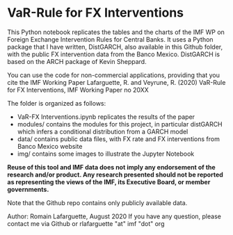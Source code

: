 VaR-Rule for FX Interventions
================================

This Python notebook replicates the tables and the charts of the IMF WP on Foreign Exchange Intervention Rules for Central Banks.
It uses a Python package that I have written, DistGARCH, also available in this Github folder, with the public FX intervention data from the Banco Mexico. DistGARCH is based on the ARCH package of Kevin Sheppard.

You can use the code for non-commercial applications, providing that you cite the IMF Working Paper
Lafarguette, R. and Veyrune, R. (2020) VaR-Rule for FX Interventions, IMF Working Paper no 20XX

The folder is organized as follows:
- VaR-FX Interventions.ipynb replicates the results of the paper
- modules/ contains the modules for this project, in particular distGARCH which infers a conditional distribution from a GARCH model
- data/ contains public data files, with FX rate and FX interventions from Banco Mexico website
- img/ contains some images to illustrate the Jupyter Notebook

**Reuse of this  tool and  IMF data  does not  imply any  endorsement of  the
research  and/or product.  Any research  presented should  not be  reported as
representing  the   views  of  the   IMF,  its  Executive  Board,   or  member
governments.**

Note that the Github repo contains only publicly available data. 

Author: Romain Lafarguette, August 2020
If you have any question, please contact me via Github or rlafarguette "at" imf "dot" org
